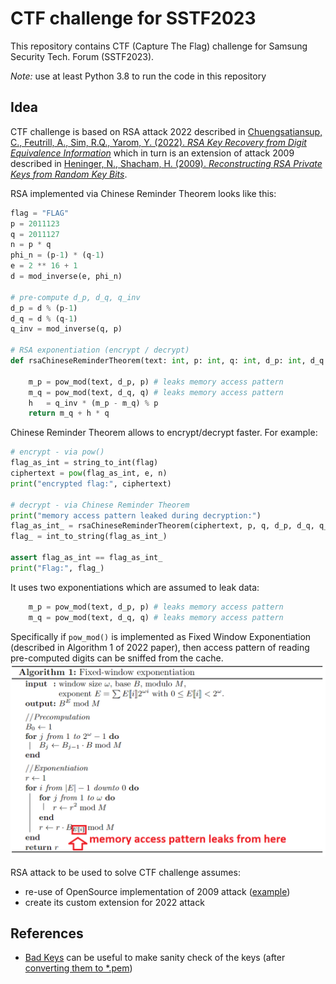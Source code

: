 # CTF challenge for SSTF2023

This repository contains CTF (Capture The Flag) challenge for Samsung Security Tech. Forum (SSTF2023).

_Note:_ use at least Python 3.8 to run the code in this repository
## Idea

CTF challenge is based on RSA attack 2022 described in 
[Chuengsatiansup, C., Feutrill, A., Sim, R.Q., Yarom, Y. (2022). _RSA Key Recovery from Digit Equivalence Information_](https://doi.org/10.1007/978-3-031-09234-3_10) which in turn is 
an extension of attack 2009 described in [Heninger, N., Shacham, H. (2009). _Reconstructing RSA Private Keys from Random Key Bits_](https://doi.org/10.1007/978-3-642-03356-8_1).

RSA implemented via Chinese Reminder Theorem looks like this:
```python
flag = "FLAG"
p = 2011123
q = 2011127
n = p * q
phi_n = (p-1) * (q-1)
e = 2 ** 16 + 1
d = mod_inverse(e, phi_n)

# pre-compute d_p, d_q, q_inv
d_p = d % (p-1)
d_q = d % (q-1)
q_inv = mod_inverse(q, p)

# RSA exponentiation (encrypt / decrypt)
def rsaChineseReminderTheorem(text: int, p: int, q: int, d_p: int, d_q: int, q_inv: int):

    m_p = pow_mod(text, d_p, p) # leaks memory access pattern
    m_q = pow_mod(text, d_q, q) # leaks memory access pattern
    h   = q_inv * (m_p - m_q) % p
    return m_q + h * q
```
Chinese Reminder Theorem allows to encrypt/decrypt faster. For example:
```python
# encrypt - via pow()
flag_as_int = string_to_int(flag)
ciphertext = pow(flag_as_int, e, n)
print("encrypted flag:", ciphertext)

# decrypt - via Chinese Reminder Theorem
print("memory access pattern leaked during decryption:")
flag_as_int_ = rsaChineseReminderTheorem(ciphertext, p, q, d_p, d_q, q_inv)
flag_ = int_to_string(flag_as_int_)

assert flag_as_int == flag_as_int_
print("Flag:", flag_)
```
It uses two exponentiations which are assumed to leak data:
```python
    m_p = pow_mod(text, d_p, p) # leaks memory access pattern
    m_q = pow_mod(text, d_q, q) # leaks memory access pattern
```
Specifically if `pow_mod()` is implemented as Fixed Window Exponentiation 
(described in Algorithm 1 of 2022 paper), then 
access pattern of reading pre-computed digits can be sniffed from the cache.
![[]](fixwinexp.png)

RSA attack to be used to solve CTF challenge assumes:
- re-use of OpenSource implementation of 2009 attack ([example](https://github.com/jvdsn/crypto-attacks/blob/master/attacks/factorization/branch_and_prune.py))
- create its custom extension for 2022 attack



## References

- [Bad Keys](https://badkeys.info) can be useful to make sanity check of the keys (after [converting them to *.pem](https://stackoverflow.com/questions/10367072/m2crypto-import-keys-from-non-standard-file))
